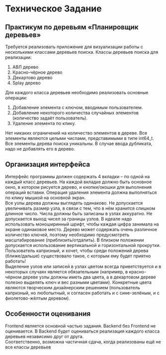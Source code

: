 # Техническое Задание
## Практикум по деревьям «Планировщик деревьев»

Требуется реализовать приложение для визуализации работы с несколькими классами деревьев поиска. Классы деревьев поиска для реализации:
1) АВЛ дерево
2) Красно-чёрное дерево
3) Декартово дерево
4) Splay дерево

Для каждого класса деревьев необходимо реализовать основные операции:
1) Добавление элемента с ключом, вводимым пользователем.
2) Добавление некоторого количества случайных элементов (количество задаёт пользователь).
3) Удаление элемента по клику.

Нет никаких ограничений на количество элементов в дереве. Все элементы являются целыми числами, представимыми в типе int64_t. Все элементы дерева поиска уникальны. В случае ввода дубликата, надо не добавлять его в дерево.

## Организация интерфейса

Интерфейс программы должен содержать 4 вкладки – по одной на каждый класс деревьев. На каждой вкладке должно быть основное окно, в котором рисуется дерево, и кнопки/окошки для выполнения операций вставки. Операция удаления элемента должна выполняться по клику мышкой на основной экран.  
Все узлы дерева должны выглядеть одинаково. Не допускается увеличивать размер узла, в связи с тем, что в нём хранится слишком длинное число. Числа должны быть записаны в узлах аккуратно. Не допускается выход чисел за границы узлов. В идеале надо использовать моноширинный шрифт, чтобы каждая цифра занимала на экране одинаковое место.
Дерево может содержать очень различное количество ключей, поэтому необходимо предусмотреть масштабирование (приблизить/отдалить). В близком положении допускается использование вертикальной и горизонтальной прокрутки.  
Пользователь капризный, и хочет, чтобы среди положений дерева (ближе/дальше) существовало такое, с которым ему будет приятно работать!  
Выделение узлов или записей в узлах цветом всегда приветствуется и в некоторых случаях является обязательным (например, в красно-чёрном дереве узлы должны иметь два цвета, а в декартовом дереве полезно выделять ключ и вес разными цветами). Конкретные цвета являются творческим дизайнерским решением (пользователь капризный, но любопытный, и согласен работать и с сине-зелёным, и с фиолетово-жёлтым деревом).

## Особенности оценивания
Frontend является основной частью задания. Backend без Frontend не оценивается. В Backend будет оцениваться реализация каждого класса деревьев независимо друг от друга.  
Соответственно, возможна частичная сдача, когда реализованы ещё не все классы деревьев
